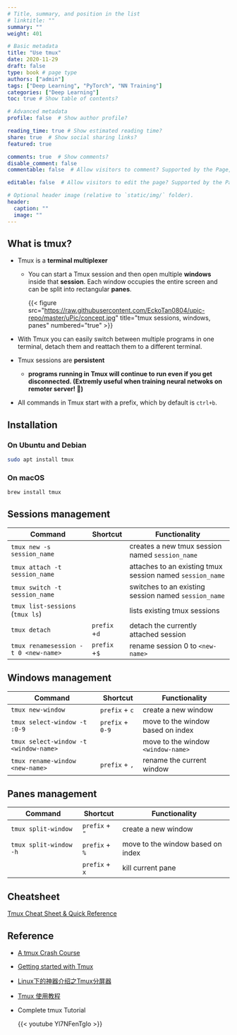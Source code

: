 ```yaml
---
# Title, summary, and position in the list
# linktitle: ""
summary: ""
weight: 401

# Basic metadata
title: "Use tmux"
date: 2020-11-29
draft: false
type: book # page type
authors: ["admin"]
tags: ["Deep Learning", "PyTorch", "NN Training"]
categories: ["Deep Learning"]
toc: true # Show table of contents?

# Advanced metadata
profile: false  # Show author profile?

reading_time: true # Show estimated reading time?
share: true  # Show social sharing links?
featured: true

comments: true  # Show comments?
disable_comment: false
commentable: false  # Allow visitors to comment? Supported by the Page, Post, and Docs content types.

editable: false  # Allow visitors to edit the page? Supported by the Page, Post, and Docs content types.

# Optional header image (relative to `static/img/` folder).
header:
  caption: ""
  image: ""
---
```


## What is tmux?

- Tmux is a **terminal multiplexer**

  - You can start a Tmux session and then open multiple **windows** inside that **session**. Each window occupies the entire screen and can be split into rectangular **panes**.

    {{< figure src="https://raw.githubusercontent.com/EckoTan0804/upic-repo/master/uPic/concept.jpg" title="tmux sessions, windows, panes" numbered="true" >}}

    

- With Tmux you can easily switch between multiple programs in one terminal, detach them and reattach them to a different terminal.

- Tmux sessions are **persistent**

  - **programs running in Tmux will continue to run even if you get disconnected. (Extremly useful when training neural netwoks on remoter server! :clap:)**

- All commands in Tmux start with a prefix, which by default is `ctrl+b`.

## Installation

### On Ubuntu and Debian

```bash
sudo apt install tmux
```

### On macOS

```bash
brew install tmux
```

## Sessions management

| Command                              | Shortcut      | Functionality                                             |
| ------------------------------------ | ------------- | --------------------------------------------------------- |
| `tmux new -s session_name`           |               | creates a new tmux session named `session_name`           |
| `tmux attach -t session_name`        |               | attaches to an existing tmux session named `session_name` |
| `tmux switch -t session_name`        |               | switches to an existing session named `session_name`      |
| `tmux list-sessions` (`tmux ls`)     |               | lists existing tmux sessions                              |
| `tmux detach `                       | `prefix` +`d` | detach the currently attached session                     |
| `tmux renamesession -t 0 <new-name>` | `prefix` +`$` | rename session 0 to `<new-name>`                          |

## Windows management

| Command                               | Shortcut         | Functionality                      |
| ------------------------------------- | ---------------- | ---------------------------------- |
| `tmux new-window`                     | `prefix` + `c`   | create a new window                |
| `tmux select-window -t :0-9`          | `prefix` + `0-9` | move to the window based on index  |
| `tmux select-window -t <window-name>` |                  | move to the window `<window-name>` |
| `tmux rename-window <new-name>`       | `prefix` + `,`   | rename the current window          |

## Panes management

| Command                | Shortcut       | Functionality                     |
| ---------------------- | -------------- | --------------------------------- |
| `tmux split-window`    | `prefix` + `"` | create a new window               |
| `tmux split-window -h` | `prefix` + `%` | move to the window based on index |
|                        | `prefix` + `x` | kill current pane                 |

## Cheatsheet

[Tmux Cheat Sheet & Quick Reference](https://tmuxcheatsheet.com/)

##  Reference

- [A tmux Crash Course](https://thoughtbot.com/blog/a-tmux-crash-course)
- [Getting started with Tmux](https://linuxize.com/post/getting-started-with-tmux/)

- [Linux下的神器介绍之Tmux分屏器](https://www.jianshu.com/p/6699d9f2685d)
- [Tmux 使用教程](http://www.ruanyifeng.com/blog/2019/10/tmux.html)

- Complete tmux Tutorial

  {{< youtube Yl7NFenTgIo >}}